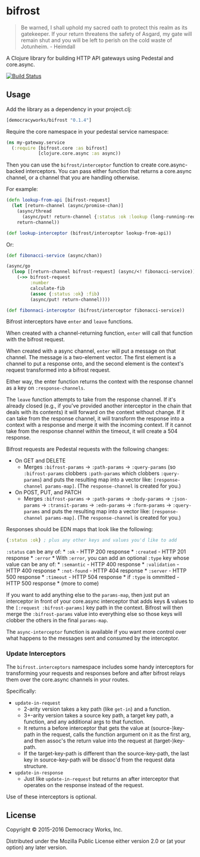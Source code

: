 # bifrost

> Be warned, I shall uphold my sacred oath to protect this realm as its
> gatekeeper. If your return threatens the safety of Asgard, my gate will
> remain shut and you will be left to perish on the cold waste of Jotunheim.
>   \- Heimdall

A Clojure library for building HTTP API gateways using Pedestal and core.async.

[![Build Status](https://travis-ci.org/democracyworks/bifrost.svg?branch=master)](https://travis-ci.org/democracyworks/bifrost)

## Usage

Add the library as a dependency in your project.clj:

```clojure
[democracyworks/bifrost "0.1.4"]
```

Require the core namespace in your pedestal service namespace:

```clojure
(ns my-gateway.service
  (:require [bifrost.core :as bifrost]
            [clojure.core.async :as async))
```

Then you can use the `bifrost/interceptor` function to create
core.async-backed interceptors. You can pass either function that
returns a core.async channel, or a channel that you are handling
otherwise.

For example:

```clojure
(defn lookup-from-api [bifrost-request]
  (let [return-channel (async/promise-chan)]
    (async/thread
      (async/put! return-channel {:status :ok :lookup (long-running-request)))
    return-channel))

(def lookup-interceptor (bifrost/interceptor lookup-from-api))
```

Or:

```clojure
(def fibonacci-service (async/chan))

(async/go
  (loop [[return-channel bifrost-request] (async/<! fibonacci-service)]
    (->> bifrost-request
         :number
         calculate-fib
         (assoc {:status :ok} :fib)
         (async/put! return-channel))))

(def fibonnaci-interceptor (bifrost/interceptor fibonacci-service))
```

Bifrost interceptors have `enter` and `leave` functions.

When created with a channel-returning function, `enter` will call that
function with the bifrost request.

When created with a async channel, `enter` will put a message on that
channel. The message is a two-element vector. The first element is a
channel to put a response onto, and the second element is the
context's request transformed into a bifrost request.

Either way, the enter function returns the context with the response
channel as a key on `:response-channels`.

The `leave` function attempts to take from the response channel. If
it's already closed (e.g., if you've provided another interceptor in
the chain that deals with its contents) it will forward on the context
without change. If it can take from the response channel, it will
transform the response into a context with a response and merge it
with the incoming context. If it cannot take from the response channel
within the timeout, it will create a 504 response.

Bifrost requests are Pedestal requests with the following changes:

* On GET and DELETE
  * Merges `:bifrost-params` -> `:path-params` -> `:query-params` (so
    `:bifrost-params` clobbers `:path-params` which clobbers
    `:query-params`) and puts the resulting map into a vector like:
    `[response-channel params-map]`. (The `response-channel` is
    created for you.)
* On POST, PUT, and PATCH
  * Merges `:bifrost-params` -> `:path-params` -> `:body-params` ->
    `:json-params` -> `:transit-params` -> `:edn-params` ->
    `:form-params` -> `:query-params` and puts the resulting map into
    a vector like: `[response-channel params-map]`. (The
    `response-channel` is created for you.)

Responses should be EDN maps that look like the following:

```clojure
{:status :ok} ; plus any other keys and values you'd like to add
```

`:status` can be any of:
    * `:ok` - HTTP 200 response
    * `:created` - HTTP 201 response
    * `:error`
    * With `:error`, you can add an optional `:type` key whose value
      can be any of:
      * `:semantic` - HTTP 400 response
      * `:validation` - HTTP 400 response
      * `:not-found` - HTTP 404 response
      * `:server` - HTTP 500 response
      * `:timeout` - HTTP 504 response
      * if `:type` is ommitted - HTTP 500 response
      * (more to come)

If you want to add anything else to the `params-map`, then just put an
interceptor in front of your core.async interceptor that adds keys & values to
the `[:request :bifrost-params]` key path in the context.
Bifrost will then merge the `:bifrost-params` value into everything
else so those keys will clobber the others in the final `params-map`.

The `async-interceptor` function is available if you want more control
over what happens to the messages sent and consumed by the
interceptor.

### Update Interceptors

The `bifrost.interceptors` namespace includes some handy interceptors for
transforming your requests and responses before and after bifrost relays
them over the core.async channels in your routes.

Specifically:

* `update-in-request`
    * 2-arity version takes a key path (like `get-in`) and a function.
    * 3+-arity version takes a source key path, a target key path, a function,
    and any additional args to that function.
    * It returns a before interceptor that gets the value at (source-)key-path
    in the request, calls the function argument on it as the first arg, and then
    assoc's the return value into the request at (target-)key-path.
    * If the target-key-path is different than the source-key-path, the last key
    in source-key-path will be dissoc'd from the request data structure.
* `update-in-response`
    * Just like `update-in-request` but returns an after interceptor that
    operates on the response instead of the request.

Use of these interceptors is optional.

## License

Copyright © 2015-2016 Democracy Works, Inc.

Distributed under the Mozilla Public License either version 2.0 or (at
your option) any later version.
